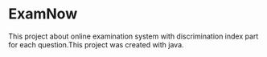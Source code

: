 # ExamNow
This project about online examination system with discrimination index part for each question.This project was created with java.